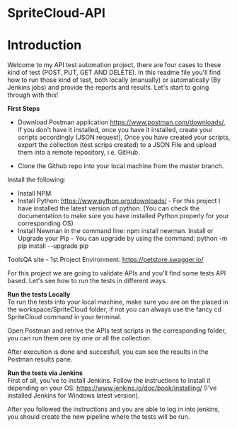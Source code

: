 # SpriteCloud-API
# Introduction
Welcome to my API test automation project, there are four cases to these kind of test (POST, PUT, GET AND DELETE). In this readme file you'll find how to run those   kind of test, both locally (manually) or automatically (By Jenkins jobs) and provide the reports and results. Let's start to going through with this!

<b> First Steps </b> <br>
* Download Postman application https://www.postman.com/downloads/, if you don't have it installed, once you have it installed, create your scripts accordingly (JSON request), Once you have created your scripts, export the collection (test scrips created) to a JSON File and upload them into a remote repository, i.e. GitHub. 

* Clone the Github repo into your local machine from the master branch.

Install the following:
* Install NPM.
* Install Python: https://www.python.org/downloads/ - For this project I have installed the latest version of python. (You can check the documentation to make sure you have installed Python properly for your corresponding OS)
* Install Newman in the command line: npm install newman.
Install or Upgrade your Pip - You can upgrade by using the command: python -m pip install --upgrade pip

ToolsQA site - 1st Project
Environment: https://petstore.swagger.io/

For this project we are going to validate APIs and you'll find some tests API based. Let's see how to run the tests in different ways.

<b>Run the tests Locally</b><br>
To run the tests into your local machine, make sure you are on the placed in the workspace/SpriteCloud folder, if not you can always use the fancy cd SpriteCloud command in your terminal.

Open Postman and retrive the APIs test scripts in the corresponding folder, you can run them one by one or all the collection.

After execution is done and succesfull, you can see the results in the Postman results pane.

<b>Run the tests via Jenkins</b><br>
First of all, you've to install Jenkins. Follow the instructions to install it depending on your OS: https://www.jenkins.io/doc/book/installing/ (I've installed Jenkins for Windows latest version).

After you followed the instructions and you are able to log in into jenkins, you should create the new pipeline where the tests will be run.
